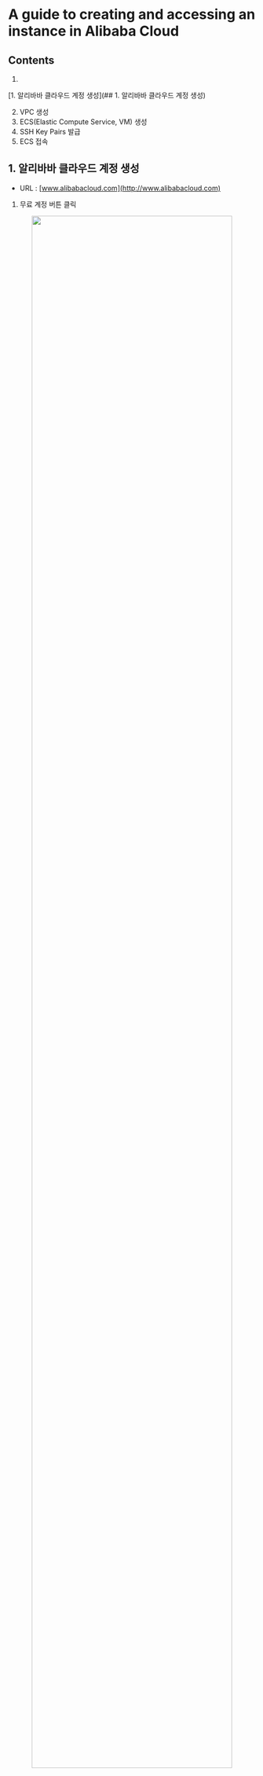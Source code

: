 # A guide to creating and accessing an instance in Alibaba Cloud

## Contents

1. 
[1. 알리바바 클라우드 계정 생성](## 1. 알리바바 클라우드 계정 생성)

2. VPC 생성
3. ECS(Elastic Compute Service, VM) 생성
4. SSH Key Pairs 발급
5. ECS 접속


## 1. 알리바바 클라우드 계정 생성

- URL : [www.alibabacloud.com](http://www.alibabacloud.com)

1)  무료 계정 버튼 클릭

<p align="center">
  <img src="https://user-images.githubusercontent.com/72970232/129754492-d661b683-30ca-4fa1-8bc8-2c5f844945ee.png" width="90%" height="90%" >
</p>

2) 국가 / 이메일 / 암호 입력 후 확인 버튼 클릭

<p align="center">
  <img src="https://user-images.githubusercontent.com/72970232/129754513-e0820c23-2ac6-4bc6-871e-2937fb08fc7c.png" width="90%" height="90%" >
</p>

3) 이메일 / 전화 인증 실시

<p align="center">
  <img src="https://user-images.githubusercontent.com/72970232/129754567-b0631e1e-e374-4d49-a7f2-c212f3ac26ee.png" width="90%" height="90%" >
</p>

4) 기본정보 입력

<p align="center">
  <img src="https://user-images.githubusercontent.com/72970232/129754569-826d5f50-786d-4371-ac67-29d6c7df19b0.png" width="90%" height="90%" >
</p>

5) 결제정보 작성
<p align="center">
  <img src="https://user-images.githubusercontent.com/72970232/129754570-99fe8199-a610-4e9a-87a5-658ffa8df272.png" width="90%" height="90%" >
</p>

## 2. VPC 생성

- Network & Security 섹션에서 Virtual Private Cloud를 누르면 VPC 생성이 가능합니다.
- [Create VPC] 버튼을 클릭합니다.

<p align="center">
  <img src="https://user-images.githubusercontent.com/72970232/129754573-387af87a-4949-4c25-93f4-e3123bb0a5dd
.png" width="90%" height="90%" >
</p>

- VPC 이름과 IPv4 CIDR Block 및 vSwitch 설정이 가능합니다.

<p align="center">
  <img src="https://user-images.githubusercontent.com/72970232/129754574-f82b65df-c422-4d55-82e8-c38e063480e2.png" width="90%" height="90%" >
</p>


- 다시 Network & Security 섹션에서 Security Group에 들어가서 [Create Security Group] 버튼을 클릭합니다.

![Untitled 7](https://user-images.githubusercontent.com/72970232/129754575-f48871c3-56fd-445e-a25f-2266761c8b1c.png)

- Security Group 이름과 VPC 네트워크를 선택합니다. Access Rule에서 인바운드 및 아웃바운드 포트와 IP설정이 가능합니다. 일종의 방화벽입니다.

![Untitled 8](https://user-images.githubusercontent.com/72970232/129754576-d3d9e772-4a96-4bea-872f-5fb7aafd1f09.png)

## 3. ECS(Elastic Compute Service, VM) 생성

<ins>**참고(중요): 실습에서는 중국 본토 이외의 리전을 사용 바람.**</ins> 기본적으로 중국 리전은 outbound만 열려있고, inbound는 허가된 사람에게만 허용되기 때문. (중국 본토 리전을 사용하기 위해서는 반드시 실명 등록증을 제출해야함.)

![Untitled 9](https://user-images.githubusercontent.com/72970232/129754578-9aac16b8-9ec6-417c-bd4b-95942303a318.png)

1) 웹 콘솔 접속

- [콘솔 보기] 클릭

![Untitled 10](https://user-images.githubusercontent.com/72970232/129754581-8219ccff-eaf7-4fd9-b659-d6416b1ae339.png)

2) 세부 목록 버튼 클릭

![Untitled 11](https://user-images.githubusercontent.com/72970232/129754582-572afefd-905c-4f51-9e51-7bbb4c5e50eb.png)

3) Elastic Compute Service(ECS) 클릭


![Untitled 12](https://user-images.githubusercontent.com/72970232/129754587-5774ba0c-10ea-41d3-9e44-915fdf9e9e11.png)

4) Create ECS Instance 클릭

![Untitled 13](https://user-images.githubusercontent.com/72970232/129754588-bcc303a5-8aa8-4c54-bf9c-0628f9b66a53.png)
![Untitled 14](https://user-images.githubusercontent.com/72970232/129754593-0994d971-b42c-40d4-8f79-caa213a32e19.png)

5-1) label-simple-buy(빠른 구매)

![Untitled 15](https://user-images.githubusercontent.com/72970232/129754595-a4ad0e4b-e55d-40c1-8b86-2f24ff3e7415.png)

- 리전 : ECS를 생성할 실제 IDC 위치
- 인스턴스 유형 : vCPU, vRAM 등 인스턴스의 스펙을 결정
- 이미지 : 운영체제가 포함된 설치할 이미지 파일을 선택
- 네트워크 유형 : VPC(가상 사설 네트워크)이용
- 네트워크 청구방식
    - 대역폭 단위 과금 : 대규모 서비스와 같이 동시접속자 수가 자주 발생할 수 있을 때 대역폭이 클수록 안정적인 서비스를 제공
    - 트래픽 단위 과금 : 주로 순간적으로만 트래픽이 몰리는 서비스에서 사용시 유리함.
- 수량 : 생성할 ECS의 갯수(동일 스펙으로)
- 기간 : 청구 개월 수(사용할 기간)
    - 자동 갱신 : 이 옵션으로 구독되어 자동으로 결제함.

5-2) 인스턴스 스펙 확인

![Untitled 16](https://user-images.githubusercontent.com/72970232/129754597-7ccaf3a4-df29-45b9-83db-3c76c847f2e0.png)

6-1) 사용자 지정 구매

![Untitled 17](https://user-images.githubusercontent.com/72970232/129754598-e94aa15b-a76e-4ad3-a67b-0353dcfcecce.png)

- 청구방법 : 구독 / Pay-AS-You-Go / 스폿 인스턴스
    - 구독 : 일정 기간 사용할 인스턴스 요금을 미리 결제하는 방식
    - Pay-As-You-Go : 본인이 사용한 만큼만 요금을 내는 결제 방식 (stop시 비용 부과X)
    - 스폿 인스턴스 : 정해진 스폿 정책에 따라 탄력성을 부과하는 결제 방식
- 리전 : 실제 ECS가 설치되는 IDC 지역이며, 세부적인 가용영역(AWS개념)까지 선택 가능
- 인스턴스 유형
- 이미지 : OS를 포함한 인스턴스 이미지를 활용
- 저장소 : 시스템 디스크(=부팅 디스크), 데이터 티스크(=디스크 추가)
- 스냅숏 : 백업 주기로 자동 스냅샷 정책 생성 가능

6-2) 네트워킹 구매 설정

![Untitled 18](https://user-images.githubusercontent.com/72970232/129754600-3ab4c8f3-e56d-4499-9eb3-f6f3089f18ca.png)

6-3) 미리보기에서 선택한 구성을 확인하고 [주문 생성] 버튼 클릭합니다.

![Untitled 19](https://user-images.githubusercontent.com/72970232/129754602-1dddaa56-452e-478d-b108-d3d5b1cc41a5.png)

7) 모든 설정이 완료되면 [구매] 버튼 클릭

![Untitled 20](https://user-images.githubusercontent.com/72970232/129754603-5b055249-043a-47e9-93dc-cd9d2fb8ceac.png)


8) 인스턴스 생성 완료

![Untitled 21](https://user-images.githubusercontent.com/72970232/129754604-17a8f6a6-17b2-4ee1-8a4f-be2fe2b43c93.png)
![Untitled 22](https://user-images.githubusercontent.com/72970232/129754605-87400165-6a23-4e21-bae6-02c4631ff24f.png)

## 4. SSH Key Pairs 발급

1) Network&Security 탭에서 SSH Key Pairs를 선택합니다.

2) Create SSH Key Pairs를 선택합니다.

![Untitled 23](https://user-images.githubusercontent.com/72970232/129754607-d920a83f-557d-486b-90f7-b0b1dd34c23b.png)

3) SSH Key Pair의 이름을 입력합니다.

![Untitled 24](https://user-images.githubusercontent.com/72970232/129754608-1e3a7ded-2b1d-4a13-916c-2c80577e9973.png)

- Creation Type : Auto-create : 자동으로 암호화 키를 생성
- Import : 사용자가 직접 키 생성 스크립트를 입력

4) 키 생성시 바로 아래와 같이 pem키가 다운로드 되고, SSH Key Pairs 목록에 생성됩니다.

5) 인스턴스와 연결시킬 SSH 키의  Bind Action을 클릭합니다.

![Untitled 25](https://user-images.githubusercontent.com/72970232/129754610-b90a9f21-12d5-44b6-9c1e-5f7b656368fa.png)
![Untitled 26](https://user-images.githubusercontent.com/72970232/129754612-03fc063e-da3b-4293-aee8-3c2c9848d771.png)

6) 원하는 인스턴스를 체크하고 오른쪽 Selected로 이동시키고, OK 버튼 클릭 합니다.

![Untitled 27](https://user-images.githubusercontent.com/72970232/129754613-9b2a68b9-a8af-4e73-b6b2-49f341e74bcb.png)
![Untitled 28](https://user-images.githubusercontent.com/72970232/129754617-222046fc-e0f8-4b1e-b7e6-9f19cf6426b1.png)

7) 실제 인스턴스에 상세항목을 보면 SSH Key Pairs에 표시된 것을 확인할 수 있음

![Untitled 29](https://user-images.githubusercontent.com/72970232/129754619-b0aae0ac-3bcb-44b4-9190-0121597fbbcb.png)

## 5. ECS 접속 (SSH Key Pair / 비밀번호 설정 / 간편한 연결)

1) SSH Key Pair 방식

- 인스턴스의 Public IP Address를 통해 PuTTy로 접속이 가능합니다.
- 기본적으로 SSH Key Pairs를 이용하면 root 사용자로 비밀번호 로그인 없이 가능합니다.

![Untitled 30](https://user-images.githubusercontent.com/72970232/129754620-fb2c74ad-1b12-46f8-bd64-a5cfcd23b6c5.png)
![Untitled 31](https://user-images.githubusercontent.com/72970232/129754623-974a9958-02e4-4e27-af89-926bfce127db.png)
![Untitled 32](https://user-images.githubusercontent.com/72970232/129754626-bf2d2f4e-2706-47e4-a07e-3f8feb3f0ee2.png)
![Untitled 33](https://user-images.githubusercontent.com/72970232/129754630-ff2df597-327e-4d2c-83db-c42ef8a94264.png)

2) 비밀번호 간편 설정 방식

- 인스턴스 상세페이지에 접속한 후 [Reset Password] 버튼을 클릭합니다.
- 비밀번호를 설정하면 pem키 없이도 접속이 가능합니다.

![Untitled 34](https://user-images.githubusercontent.com/72970232/129754632-c04eed5d-632f-443a-bee6-22422281b99b.png)
![Untitled 35](https://user-images.githubusercontent.com/72970232/129754633-a79f422e-2ab9-4604-9f50-28212076f4f4.png)
![Untitled 36](https://user-images.githubusercontent.com/72970232/129754634-9759250f-1791-40f7-81a1-ee3749e1407d.png)
![Untitled 37](https://user-images.githubusercontent.com/72970232/129754637-99e1638c-ff34-4c1f-8afa-fd78df6d4e8f.png)

3) 간편한 연결

- 인스턴스 홈에서 [Connect] 버튼을 클릭합니다.
- 아래와 같은 옵션이 있습니다.

![Untitled 38](https://user-images.githubusercontent.com/72970232/129754640-da89ecaf-39ed-4b84-87ec-b79394ec2e95.png)

3-1) VNC

- 윈도우 원격 데스크톱과 같이 원격 접속이 가능한 그래픽 화면입니다.

![Untitled 39](https://user-images.githubusercontent.com/72970232/129754642-9b6b367e-24f5-4638-8a0d-6de382d7241a.png)
![Untitled 40](https://user-images.githubusercontent.com/72970232/129754644-31d31315-c88c-4aad-9fbc-13f14a537e7c.png)

6개 내로 지정해야함

![Untitled 41](https://user-images.githubusercontent.com/72970232/129754645-86c1b20c-4b15-45c3-85c7-45a19e838957.png)

3-2) send remote call 의 경우

- 원하는 인스턴스에 Shell 명령어를 보낼 수 있습니다.

![Untitled 42](https://user-images.githubusercontent.com/72970232/129754647-535560aa-4121-432f-9f9a-c15397f04075.png)


- 간단한 명령어는 확인할 수 있습니다. (ifconfig, ls 등)

![Untitled 43](https://user-images.githubusercontent.com/72970232/129754649-a3fde865-a00c-4f94-b572-f4d9e32e08d8.png)

- 다만, 패키지 설치까지는 불가능 합니다.

![Untitled 44](https://user-images.githubusercontent.com/72970232/129754654-dcc1e3fa-5608-4346-a215-63ba61af20b9.png)

3-3) send file 옵션 

- 인스턴스 상세페이지에 접속하여 [Remote Commands/Files] 탭에 들어갑니다.
- [Send File] 버튼을 클릭합니다.
- send file을 통해서 FTP 서버를 구축하지 않아도 파일을 즉시 업로드 할 수 있습니다.

![Untitled 45](https://user-images.githubusercontent.com/72970232/129754656-92159cfb-464c-4f33-93f1-b8131ab13dcd.png)

- 기본적인 파일 옵션을 전부 설정할 수 있습니다. (이름/경로/사용자/권한 등)

![Untitled 46](https://user-images.githubusercontent.com/72970232/129754558-7a16d861-77fb-4e63-897c-19e9d28d8bc0.png)


- File Sending Result에서는 파일이 전송 결과를 확인할 수 있습니다.

![Untitled 47](https://user-images.githubusercontent.com/72970232/129754562-8e0bea32-d327-4d85-89c9-50a3844f4fa5.png)


- 이상 없이 파일이 들어 온 것을 확인할 수 있습니다.

![Untitled 48](https://user-images.githubusercontent.com/72970232/129754565-df502ac0-011c-4aa7-9613-6382db8fe236.png)
